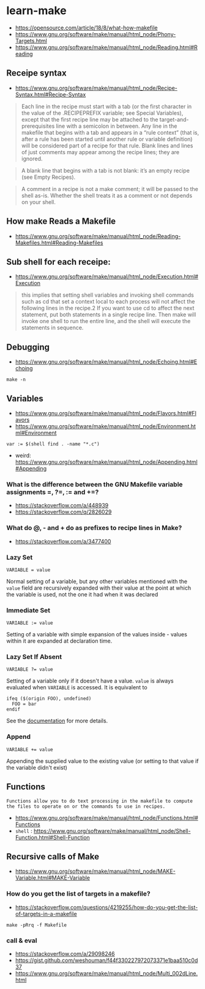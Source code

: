 # learn-make

- https://opensource.com/article/18/8/what-how-makefile
- https://www.gnu.org/software/make/manual/html_node/Phony-Targets.html
- https://www.gnu.org/software/make/manual/html_node/Reading.html#Reading

## Receipe syntax
- https://www.gnu.org/software/make/manual/html_node/Recipe-Syntax.html#Recipe-Syntax
> Each line in the recipe must start with a tab (or the first character in the value of the .RECIPEPREFIX variable; see Special Variables), except that the first recipe line may be attached to the target-and-prerequisites line with a semicolon in between. Any line in the makefile that begins with a tab and appears in a “rule context” (that is, after a rule has been started until another rule or variable definition) will be considered part of a recipe for that rule. Blank lines and lines of just comments may appear among the recipe lines; they are ignored.

> A blank line that begins with a tab is not blank: it’s an empty recipe (see Empty Recipes).

> A comment in a recipe is not a make comment; it will be passed to the shell as-is. Whether the shell treats it as a comment or not depends on your shell.

## How make Reads a Makefile
- https://www.gnu.org/software/make/manual/html_node/Reading-Makefiles.html#Reading-Makefiles

## Sub shell for each receipe:
- https://www.gnu.org/software/make/manual/html_node/Execution.html#Execution

> this implies that setting shell variables and invoking shell commands such as cd that set a context local to each process will not affect the following lines in the recipe.2 If you want to use cd to affect the next statement, put both statements in a single recipe line. Then make will invoke one shell to run the entire line, and the shell will execute the statements in sequence.

## Debugging
- https://www.gnu.org/software/make/manual/html_node/Echoing.html#Echoing

```
make -n
```

## Variables
- https://www.gnu.org/software/make/manual/html_node/Flavors.html#Flavors
- https://www.gnu.org/software/make/manual/html_node/Environment.html#Environment
```
var := $(shell find . -name "*.c")
```
- weird: https://www.gnu.org/software/make/manual/html_node/Appending.html#Appending

### What is the difference between the GNU Makefile variable assignments =, ?=, := and +=?

- https://stackoverflow.com/a/448939
- https://stackoverflow.com/q/2826029

### What do @, - and + do as prefixes to recipe lines in Make?

- https://stackoverflow.com/a/3477400

### Lazy Set

    VARIABLE = value

Normal setting of a variable, but any other variables mentioned with the `value` field are recursively expanded with their value at the point at which the variable is used, not the one it had when it was declared

### Immediate Set

    VARIABLE := value

Setting of a variable with simple expansion of the values inside - values within it are expanded at declaration time.

### Lazy Set If Absent

    VARIABLE ?= value

Setting of a variable only if it doesn't have a value. `value` is always evaluated when `VARIABLE` is accessed. It is equivalent to

    ifeq ($(origin FOO), undefined)
      FOO = bar
    endif

See the [documentation](https://www.gnu.org/software/make/manual/html_node/Flavors.html#Flavors) for more details.


### Append
    VARIABLE += value

Appending the supplied value to the existing value (or setting to that value if the variable didn't exist)

## Functions
`Functions allow you to do text processing in the makefile to compute the files to operate on or the commands to use in recipes.`

- https://www.gnu.org/software/make/manual/html_node/Functions.html#Functions
- `shell` : https://www.gnu.org/software/make/manual/html_node/Shell-Function.html#Shell-Function

## Recursive calls of Make
- https://www.gnu.org/software/make/manual/html_node/MAKE-Variable.html#MAKE-Variable

### How do you get the list of targets in a makefile?

- https://stackoverflow.com/questions/4219255/how-do-you-get-the-list-of-targets-in-a-makefile

```
make -pRrq -f Makefile
```

### call & eval

- https://stackoverflow.com/a/29098246
- https://gist.github.com/weshouman/f44f330227972073371e1baa510c0d37
- https://www.gnu.org/software/make/manual/html_node/Multi_002dLine.html


